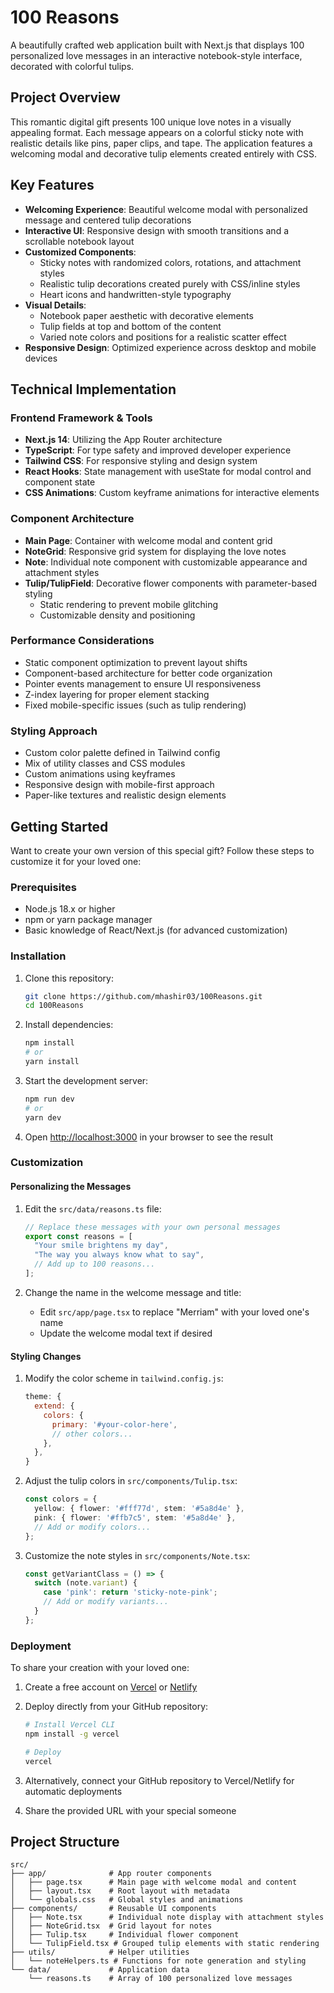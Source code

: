 # 100 Reasons

A beautifully crafted web application built with Next.js that displays 100 personalized love messages in an interactive notebook-style interface, decorated with colorful tulips.

## Project Overview

This romantic digital gift presents 100 unique love notes in a visually appealing format. Each message appears on a colorful sticky note with realistic details like pins, paper clips, and tape. The application features a welcoming modal and decorative tulip elements created entirely with CSS.

## Key Features

- **Welcoming Experience**: Beautiful welcome modal with personalized message and centered tulip decorations
- **Interactive UI**: Responsive design with smooth transitions and a scrollable notebook layout
- **Customized Components**: 
  - Sticky notes with randomized colors, rotations, and attachment styles
  - Realistic tulip decorations created purely with CSS/inline styles
  - Heart icons and handwritten-style typography
- **Visual Details**:
  - Notebook paper aesthetic with decorative elements
  - Tulip fields at top and bottom of the content
  - Varied note colors and positions for a realistic scatter effect
- **Responsive Design**: Optimized experience across desktop and mobile devices

## Technical Implementation

### Frontend Framework & Tools
- **Next.js 14**: Utilizing the App Router architecture
- **TypeScript**: For type safety and improved developer experience
- **Tailwind CSS**: For responsive styling and design system
- **React Hooks**: State management with useState for modal control and component state
- **CSS Animations**: Custom keyframe animations for interactive elements

### Component Architecture
- **Main Page**: Container with welcome modal and content grid
- **NoteGrid**: Responsive grid system for displaying the love notes
- **Note**: Individual note component with customizable appearance and attachment styles
- **Tulip/TulipField**: Decorative flower components with parameter-based styling
  - Static rendering to prevent mobile glitching
  - Customizable density and positioning

### Performance Considerations
- Static component optimization to prevent layout shifts
- Component-based architecture for better code organization
- Pointer events management to ensure UI responsiveness
- Z-index layering for proper element stacking
- Fixed mobile-specific issues (such as tulip rendering)

### Styling Approach
- Custom color palette defined in Tailwind config
- Mix of utility classes and CSS modules
- Custom animations using keyframes
- Responsive design with mobile-first approach
- Paper-like textures and realistic design elements

## Getting Started

Want to create your own version of this special gift? Follow these steps to customize it for your loved one:

### Prerequisites

- Node.js 18.x or higher
- npm or yarn package manager
- Basic knowledge of React/Next.js (for advanced customization)

### Installation

1. Clone this repository:
   ```bash
   git clone https://github.com/mhashir03/100Reasons.git
   cd 100Reasons
   ```

2. Install dependencies:
   ```bash
   npm install
   # or
   yarn install
   ```

3. Start the development server:
   ```bash
   npm run dev
   # or
   yarn dev
   ```

4. Open [http://localhost:3000](http://localhost:3000) in your browser to see the result

### Customization

#### Personalizing the Messages

1. Edit the `src/data/reasons.ts` file:
   ```typescript
   // Replace these messages with your own personal messages
   export const reasons = [
     "Your smile brightens my day",
     "The way you always know what to say",
     // Add up to 100 reasons...
   ];
   ```

2. Change the name in the welcome message and title:
   - Edit `src/app/page.tsx` to replace "Merriam" with your loved one's name
   - Update the welcome modal text if desired

#### Styling Changes

1. Modify the color scheme in `tailwind.config.js`:
   ```javascript
   theme: {
     extend: {
       colors: {
         primary: '#your-color-here',
         // other colors...
       },
     },
   }
   ```

2. Adjust the tulip colors in `src/components/Tulip.tsx`:
   ```typescript
   const colors = {
     yellow: { flower: '#fff77d', stem: '#5a8d4e' },
     pink: { flower: '#ffb7c5', stem: '#5a8d4e' },
     // Add or modify colors...
   };
   ```

3. Customize the note styles in `src/components/Note.tsx`:
   ```typescript
   const getVariantClass = () => {
     switch (note.variant) {
       case 'pink': return 'sticky-note-pink';
       // Add or modify variants...
     }
   };
   ```

### Deployment

To share your creation with your loved one:

1. Create a free account on [Vercel](https://vercel.com) or [Netlify](https://netlify.com)

2. Deploy directly from your GitHub repository:
   ```bash
   # Install Vercel CLI
   npm install -g vercel
   
   # Deploy
   vercel
   ```

3. Alternatively, connect your GitHub repository to Vercel/Netlify for automatic deployments

4. Share the provided URL with your special someone

## Project Structure

```
src/
├── app/              # App router components
│   ├── page.tsx      # Main page with welcome modal and content
│   ├── layout.tsx    # Root layout with metadata
│   └── globals.css   # Global styles and animations
├── components/       # Reusable UI components
│   ├── Note.tsx      # Individual note display with attachment styles
│   ├── NoteGrid.tsx  # Grid layout for notes
│   ├── Tulip.tsx     # Individual flower component
│   └── TulipField.tsx # Grouped tulip elements with static rendering
├── utils/            # Helper utilities
│   └── noteHelpers.ts # Functions for note generation and styling
└── data/             # Application data
    └── reasons.ts    # Array of 100 personalized love messages
```
